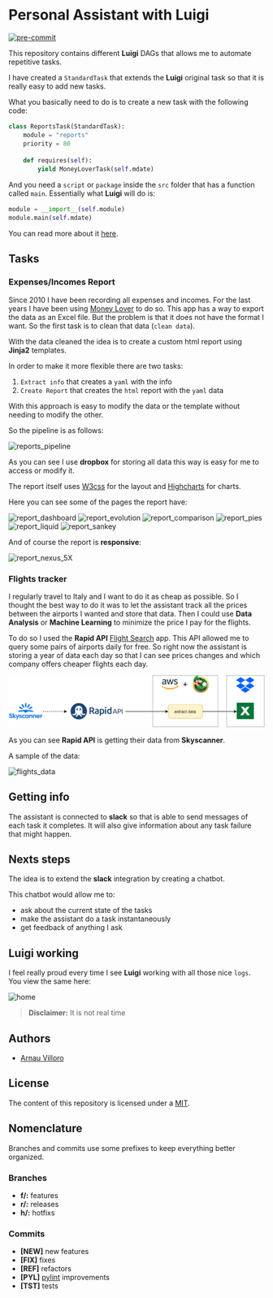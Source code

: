 # Personal Assistant with Luigi
[![pre-commit](https://img.shields.io/badge/pre--commit-enabled-brightgreen?logo=pre-commit&logoColor=white)](https://github.com/pre-commit/pre-commit)

This repository contains different **Luigi** DAGs that allows me to automate repetitive tasks.

I have created a `StandardTask` that extends the **Luigi** original task so that it is really easy to add new tasks.

What you basically need to do is to create a new task with the following code:

```python
class ReportsTask(StandardTask):
    module = "reports"
    priority = 80

    def requires(self):
        yield MoneyLoverTask(self.mdate)
```

And you need a `script` or `package` inside the `src` folder that has a function called `main`.
Essentially what **Luigi** will do is:

```python
module = __import__(self.module)
module.main(self.mdate)
```

You can read more about it [here](https://villoro.com/post/luigi).

## Tasks

### Expenses/Incomes Report

Since 2010 I have been recording all expenses and incomes. For the last years I have been using [Money Lover](https://moneylover.me/) to do so.
This app has a way to export the data as an Excel file. But the problem is that it does not have the format I want.
So the first task is to clean that data (`clean data`).

With the data cleaned the idea is to create a custom html report using **Jinja2** templates.

In order to make it more flexible there are two tasks:

1. `Extract info` that creates a `yaml` with the info
2. `Create Report` that creates the `html` report with the `yaml` data

With this approach is easy to modify the data or the template without needing to modify the other.

So the pipeline is as follows:

![reports_pipeline](images/luigi_reports.png)

As you can see I use **dropbox** for storing all data this way is easy for me to access or modify it.

The report itself uses [W3css](https://www.w3schools.com/w3css/) for the layout and [Highcharts](https://www.highcharts.com/) for charts.

Here you can see some of the pages the report have:

![report_dashboard](images/report_1_dashboard.png)
![report_evolution](images/report_2_evolution.png)
![report_comparison](images/report_3_comparison.png)
![report_pies](images/report_4_pies.png)
![report_liquid](images/report_5_liquid.png)
![report_sankey](images/report_8_sankey.png)

And of course the report is **responsive**:

![report_nexus_5X](images/report_nexus_5X.png)


### Flights tracker

I regularly travel to Italy and I want to do it as cheap as possible.
So I thought the best way to do it was to let the assistant track all the prices between the airports I wanted and store that data.
Then I could use **Data Analysis** or **Machine Learning** to minimize the price I pay for the flights.

To do so I used the **Rapid API** [Flight Search](https://rapidapi.com/skyscanner/api/skyscanner-flight-search) app.
This API allowed me to query some pairs of airports daily for free.
So right now the assistant is storing a year of data each day so that I can see prices changes and which company offers cheaper flights each day.

![flights_pipeline](images/luigi_flights.png)

As you can see **Rapid API** is getting their data from **Skyscanner**.

A sample of the data:

![flights_data](images/flights_data.jpg)

## Getting info

The assistant is connected to **slack** so that is able to send messages of each task it completes.
It will also give information about any task failure that might happen.

## Nexts steps

The idea is to extend the **slack** integration by creating a chatbot.

This chatbot would allow me to:

* ask about the current state of the tasks
* make the assistant do a task instantaneously
* get feedback of anything I ask

## Luigi working

I feel really proud every time I see **Luigi** working with all those nice `logs`.
You view the same here:

![home](images/luigi.gif)

> **Disclaimer:** It is not real time

## Authors
* [Arnau Villoro](villoro.com)

## License
The content of this repository is licensed under a [MIT](https://opensource.org/licenses/MIT).

## Nomenclature
Branches and commits use some prefixes to keep everything better organized.

### Branches
* **f/:** features
* **r/:** releases
* **h/:** hotfixs

### Commits
* **[NEW]** new features
* **[FIX]** fixes
* **[REF]** refactors
* **[PYL]** [pylint](https://www.pylint.org/) improvements
* **[TST]** tests
